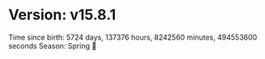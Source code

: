 # Version: v15.8.1
Time since birth: 5724 days, 137376 hours, 8242560 minutes, 494553600 seconds
Season: Spring 🌸
